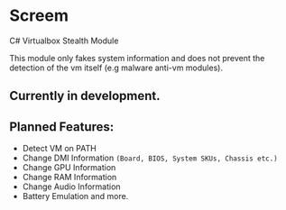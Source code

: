 # Screem
C# Virtualbox Stealth Module

This module only fakes system information and does not prevent the detection of the vm itself (e.g malware anti-vm modules).

## Currently in development.

## Planned Features:
- Detect VM on PATH
- Change DMI Information `(Board, BIOS, System SKUs, Chassis etc.)`
- Change GPU Information
- Change RAM Information
- Change Audio Information
- Battery Emulation
and more.
